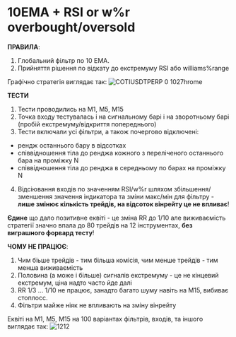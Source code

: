 # 10EMA + RSI or w%r overbought/oversold

**ПРАВИЛА**:
1. Глобальний фільтр по 10 ЕМА.
2. Прийняття рішення по відкату до екстремуму RSI або williams%range

Графічно стратегія виглядає так:
![COTIUSDTPERP 0 1027hrome](https://user-images.githubusercontent.com/108072766/216607238-836b9d8e-ad46-4d3f-ae41-884132f309f0.jpg)

**ТЕСТИ**
1. Тести проводились на М1, М5, М15
2. Точка входу тестувалась і на сигнальному барі і на зворотньому барі (пробій екстремуму/відкриття попереднього)
3. Тести включали усі фільтри, а також почергово відключені:
- рендж останнього бару в відсотках
- співвідношення тіла до ренджа кожного з переліченого останнього бара на проміжку N
- співвідношення тіла до ренджа в середньому по барах на проміжку N
4. Відсіювання входів по значенням RSI/w%r шляхом збільшення/зменшення значення індикатора та зміни макс/мін для фільтру -
**лише змінює кількість трейдів, на відсоток вінрейту це не впливає**!


**Єдине** що дало позитивне еквіті - це зміна RR до 1/10 але виживаємість стратегії значно впала до 80 трейдів на 12 інструментах, **без виграшного форвард тесту**!

**ЧОМУ НЕ ПРАЦЮЄ**:

1. Чим біьше трейдів - тим більша комісія, чим менше трейдів - тим менша виживаємість
2. Половина (а може і більше) сигналів екстремуму - це не кінцевий екстремум, ціна надто часто йде далі
3. RR 1/3 ... 1/10 не працює, занадто багато шуму навіть на М15, вибиває стоплосс.
4. Фільтри майже ніяк не впливають на зміну вінрейту

Еквіті на М1, М5, М15 на 100 варіантах фільтрів, входів, та іншого виглядає так:
![1212](https://user-images.githubusercontent.com/108072766/216614391-58812f76-97f8-4d97-a054-de92b6618d2b.jpg)



